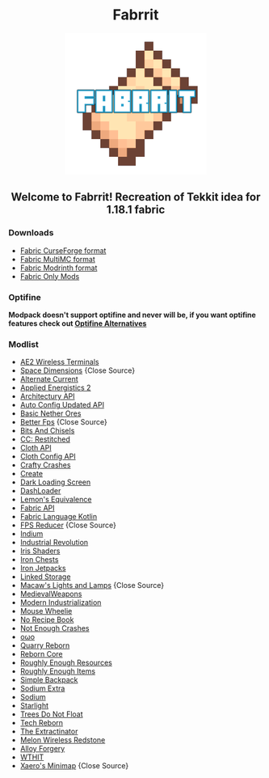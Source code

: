 <h1 align="center">Fabrrit</h1>
<div align="center"><img src="icon.png"></div>
<h2 align="center">Welcome to Fabrrit! Recreation of Tekkit idea for 1.18.1 fabric</h2>

### Downloads
- [Fabric CurseForge format](https://github.com/Legacy-ReFabrication/Fabrrit/releases/download/1.0/Fabrrit.CF.zip)
- [Fabric MultiMC format](https://github.com/Legacy-ReFabrication/Fabrrit/releases/download/1.0/Fabrrit.MMC.zip)
- [Fabric Modrinth format](https://github.com/Legacy-ReFabrication/Fabrrit/releases/download/1.0/Fabrrit.MR.mrpack)
- [Fabric Only Mods](https://github.com/Legacy-ReFabrication/Fabrrit/releases/download/1.0/Fabrrit.Mods.zip)

### Optifine
**Modpack doesn't support optifine and never will be, if you want optifine features check out [Optifine Alternatives](https://lambdaurora.dev/optifine_alternatives/)**

### Modlist
- [AE2 Wireless Terminals](https://github.com/Mari023/AE2WirelessTerminalLibrary)
- [Space Dimensions](https://www.curseforge.com/minecraft/mc-mods/moon-and-space-dimensions-fabric) {Close Source}
- [Alternate Current](https://github.com/SpaceWalkerRS/alternate-current)
- [Applied Energistics 2](https://github.com/AppliedEnergistics/Applied-Energistics-2)
- [Architectury API](https://github.com/architectury/architectury-api)
- [Auto Config Updated API](https://github.com/shedaniel/AutoConfig)
- [Basic Nether Ores](https://github.com/cScotPlay/BasicNetherOres)
- [Better Fps](https://www.curseforge.com/minecraft/mc-mods/better-fps-render-distance) {Close Source}
- [Bits And Chisels](https://github.com/CoolMineman/BitsAndChisels)
- [CC: Restitched](https://github.com/cc-tweaked/cc-restitched)
- [Cloth API](https://github.com/shedaniel/Cloth)
- [Cloth Config API](https://github.com/shedaniel/ClothConfig)
- [Crafty Crashes](https://github.com/Chocohead/Crafty-Crashes)
- [Create](https://github.com/Fabricators-of-Create/Create)
- [Dark Loading Screen](https://github.com/A5b84/dark-loading-screen)
- [DashLoader](https://github.com/alphaqu/DashLoader)
- [Lemon's Equivalence](https://github.com/Lemon-Juiced/Equivalence)
- [Fabric API](https://github.com/FabricMC/fabric)
- [Fabric Language Kotlin](https://github.com/FabricMC/fabric-language-kotlin)
- [FPS Reducer](https://www.curseforge.com/minecraft/mc-mods/fps-reducer) {Close Source}
- [Indium](https://github.com/comp500/Indium)
- [Industrial Revolution](https://github.com/StupPlayer/Industrial-Revolution)
- [Iris Shaders](https://github.com/IrisShaders/Iris/releases)
- [Iron Chests](https://github.com/cyberanner/IronChests)
- [Iron Jetpacks](https://github.com/shedaniel/IronJetpacks)
- [Linked Storage](https://github.com/kyrptonaught/linkedstorage)
- [Macaw's Lights and Lamps](https://www.curseforge.com/minecraft/mc-mods/macaws-lights-and-lamps) {Close Source}
- [MedievalWeapons](https://github.com/Globox1997/MedievalWeapons)
- [Modern Industrialization](https://github.com/AztechMC/Modern-Industrialization)
- [Mouse Wheelie](https://github.com/Siphalor/mouse-wheelie)
- [No Recipe Book](https://github.com/Grayray75/NoRecipeBook)
- [Not Enough Crashes](https://github.com/natanfudge/not-enough-crashes)
- [oωo](https://github.com/glisco03/owo-lib)
- [Quarry Reborn](https://github.com/TED-inc/FabricQuarry)
- [Reborn Core](https://github.com/TechReborn/RebornCore)
- [Roughly Enough Resources](https://github.com/theorbtwo/RoughlyEnoughResources)
- [Roughly Enough Items](https://github.com/shedaniel/RoughlyEnoughItems)
- [Simple Backpack](https://github.com/kwpugh/SimpleBackpack)
- [Sodium Extra](https://github.com/FlashyReese/sodium-extra-fabric)
- [Sodium](https://github.com/CaffeineMC/sodium-fabric)
- [Starlight](https://github.com/PaperMC/Starlight)
- [Trees Do Not Float](https://github.com/grondag/trees-dont-float)
- [Tech Reborn](https://github.com/TechReborn/TechReborn)
- [The Extractinator](https://github.com/AlexNijjar/The-Extractinator)
- [Melon Wireless Redstone](https://github.com/MrMelon54/wireless-redstone-fabric)
- [Alloy Forgery](https://github.com/LordDeatHunter/Alloy-Forgery/)
- [WTHIT](https://github.com/badasintended/wthit)
- [Xaero's Minimap](https://www.curseforge.com/minecraft/mc-mods/xaeros-minimap/) {Close Source}
